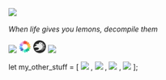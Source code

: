 [<img src="https://brainmade.org/white-logo.svg" width="25%">](https://brainmade.org/)

*When life gives you lemons, decompile them*

[<img src="https://github.com/rust-lang/rust-artwork/blob/master/logo/rust-logo-128x128.png?raw=true" width="5%">](https://www.rust-lang.org/)
[<img src="https://github.com/IrisShaders/DocsPage/blob/main/src/assets/iris.webp?raw=true" width="5%">](https://www.irisshaders.dev/)
[<img src="https://github.com/bevyengine/bevy-website/blob/main/static/assets/icon.png?raw=true" width="5%">](https://bevyengine.org/)
[<img src="https://upload.wikimedia.org/wikipedia/commons/9/93/RenderDoc_logo.svg?raw=true" width="5%">](https://renderdoc.org/)

let my_other_stuff = [
  [<img src="https://www.youtube.com/s/desktop/0fca9933/img/favicon_144x144.png" width="1.5%">](https://www.youtube.com/channel/UCcHJHHhXrudiiUfCANcv4Yg) , 
  [<img src="https://modrinth.com/favicon-light.ico" width="1.5%">](https://modrinth.com/user/Luracasmus) , 
  [<img src="https://www.planetminecraft.com/images/layout/favicon-64.png" width="1.5%">](https://www.planetminecraft.com/member/luracasmus/) , 
  [<img src="https://music.youtube.com/img/favicon_144.png" width="1.5%">](https://music.youtube.com/channel/UCcHJHHhXrudiiUfCANcv4Yg?si=akYWMpieJa0AkEDR)
];
